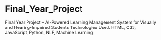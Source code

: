 # Final_Year_Project
Final Year Project – AI-Powered Learning Management System for Visually and Hearing-Impaired Students Technologies Used: HTML, CSS, JavaScript, Python, NLP, Machine Learning
